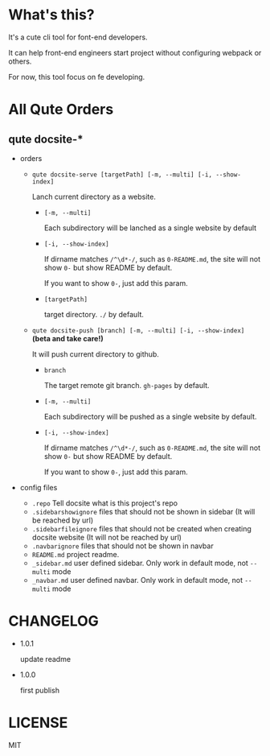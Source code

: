 # What's this?

It's a cute cli tool for font-end developers.

It can help front-end engineers start project without configuring webpack or others.

For now, this tool focus on fe developing.

# All Qute Orders

## qute docsite-*

+   orders

    +   `qute docsite-serve [targetPath] [-m, --multi] [-i, --show-index]`

        Lanch current directory as a website.

        +   `[-m, --multi]`

            Each subdirectory will be lanched as a single website by default

        +   `[-i, --show-index]`

            If dirname matches `/^\d*-/`, such as `0-README.md`, the site will not show `0-` but show README by default.

            If you want to show `0-`, just add this param.

        +   `[targetPath]`

            target directory. `./` by default.

    +   `qute docsite-push [branch] [-m, --multi] [-i, --show-index]`**(beta and take care!)**

        It will push current directory to github.

        +   `branch`

            The target remote git branch. `gh-pages` by default.

        +   `[-m, --multi]`

            Each subdirectory will be pushed as a single website by default.

        +   `[-i, --show-index]`

            If dirname matches `/^\d*-/`, such as `0-README.md`, the site will not show `0-` but show README by default.

            If you want to show `0-`, just add this param.

+   config files

    +   `.repo` Tell docsite what is this project's repo
    +   `.sidebarshowignore` files that should not be shown in sidebar (It will be reached by url)
    +   `.sidebarfileignore` files that should not be created when creating docsite website (It will not be reached by url)
    +   `.navbarignore` files that should not be shown in navbar
    +   `README.md` project readme.
    +   `_sidebar.md` user defined sidebar. Only work in default mode, not `--multi` mode
    +   `_navbar.md` user defined navbar. Only work in default mode, not `--multi` mode

# CHANGELOG

+   1.0.1

    update readme

+   1.0.0

    first publish

# LICENSE

MIT

